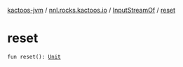 [kactoos-jvm](../../index.md) / [nnl.rocks.kactoos.io](../index.md) / [InputStreamOf](index.md) / [reset](./reset.md)

# reset

`fun reset(): `[`Unit`](https://kotlinlang.org/api/latest/jvm/stdlib/kotlin/-unit/index.html)